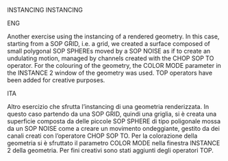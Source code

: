 ﻿INSTANCING INSTANCING



ENG

Another exercise using the instancing of a rendered geometry. In this case, starting from a SOP GRID, i.e. a grid, we created a surface composed of small polygonal SOP SPHEREs moved by a SOP NOISE as if to create an undulating motion, managed by channels created with the CHOP SOP TO operator. For the colouring of the geometry, the COLOR MODE parameter in the INSTANCE 2 window of the geometry was used. TOP operators have been added for creative purposes. 

ITA

Altro esercizio che sfrutta l’instancing di una geometria renderizzata. In questo caso partendo da una SOP GRID, quindi una griglia, si è creata una superficie composta da delle piccole SOP SPHERE di tipo poligonale mossa da un SOP NOISE come a creare un movimento ondeggiante, gestito da dei canali creati con l’operatore CHOP SOP TO. Per la colorazione della geometria si è sfruttato il parametro COLOR MODE nella finestra INSTANCE 2 della geometria. Per fini creativi sono stati aggiunti degli operatori TOP. 
